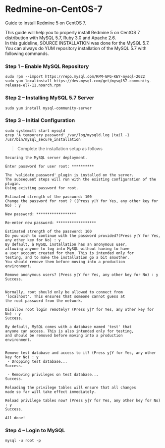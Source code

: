 # Redmine-on-CentOS-7
Guide to install Redmine 5 on CentOS 7.

This guide will help you to properly install Redmine 5 on CentOS 7 distribution with MySQL 5.7, Ruby 3.0 and Apache 2.6. <br>
In this guideline, SOURCE INSTALLATION was done for the MySQL 5.7. <br>
You can always do YUM repository installation of the MySQL 5.7 with following commands. <br>
### Step 1 – Enable MySQL Repository 
```
sudo rpm --import https://repo.mysql.com/RPM-GPG-KEY-mysql-2022
sudo yum localinstall https://dev.mysql.com/get/mysql57-community-release-el7-11.noarch.rpm 
```
### Step 2 – Installing MySQL 5.7 Server
```    
sudo yum install mysql-community-server 
```
### Step 3 – Initial Configuration
```
sudo systemctl start mysqld 
grep 'A temporary password' /var/log/mysqld.log |tail -1 
/usr/bin/mysql_secure_installation
```

> Complete the installation setup as follows

```
Securing the MySQL server deployment.

Enter password for user root: **********

The 'validate_password' plugin is installed on the server.
The subsequent steps will run with the existing configuration of the plugin.
Using existing password for root.

Estimated strength of the password: 100
Change the password for root ? ((Press y|Y for Yes, any other key for No) : y

New password: ******************

Re-enter new password: ******************

Estimated strength of the password: 100
Do you wish to continue with the password provided?(Press y|Y for Yes, any other key for No) : y
By default, a MySQL installation has an anonymous user,
allowing anyone to log into MySQL without having to have
a user account created for them. This is intended only for
testing, and to make the installation go a bit smoother.
You should remove them before moving into a production
environment.

Remove anonymous users? (Press y|Y for Yes, any other key for No) : y
Success.


Normally, root should only be allowed to connect from
'localhost'. This ensures that someone cannot guess at
the root password from the network.

Disallow root login remotely? (Press y|Y for Yes, any other key for No) : y
Success.

By default, MySQL comes with a database named 'test' that
anyone can access. This is also intended only for testing,
and should be removed before moving into a production
environment.


Remove test database and access to it? (Press y|Y for Yes, any other key for No) : y
 - Dropping test database...
Success.

 - Removing privileges on test database...
Success.

Reloading the privilege tables will ensure that all changes
made so far will take effect immediately.

Reload privilege tables now? (Press y|Y for Yes, any other key for No) : y
Success.

All done!
```

### Step 4 – Login to MySQL
```
mysql -u root -p 
```
